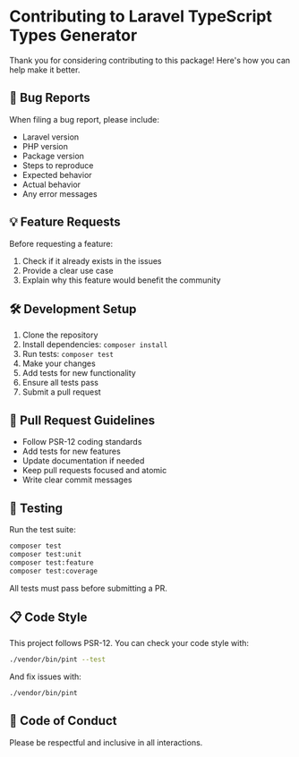 # Contributing to Laravel TypeScript Types Generator

Thank you for considering contributing to this package! Here's how you can help make it better.

## 🐛 Bug Reports

When filing a bug report, please include:

- Laravel version
- PHP version
- Package version
- Steps to reproduce
- Expected behavior
- Actual behavior
- Any error messages

## 💡 Feature Requests

Before requesting a feature:

1. Check if it already exists in the issues
2. Provide a clear use case
3. Explain why this feature would benefit the community

## 🛠️ Development Setup

1. Clone the repository
2. Install dependencies: `composer install`
3. Run tests: `composer test`
4. Make your changes
5. Add tests for new functionality
6. Ensure all tests pass
7. Submit a pull request

## 📝 Pull Request Guidelines

- Follow PSR-12 coding standards
- Add tests for new features
- Update documentation if needed
- Keep pull requests focused and atomic
- Write clear commit messages

## 🧪 Testing

Run the test suite:

```bash
composer test
composer test:unit
composer test:feature
composer test:coverage
```

All tests must pass before submitting a PR.

## 📋 Code Style

This project follows PSR-12. You can check your code style with:

```bash
./vendor/bin/pint --test
```

And fix issues with:

```bash
./vendor/bin/pint
```

## 🤝 Code of Conduct

Please be respectful and inclusive in all interactions.
